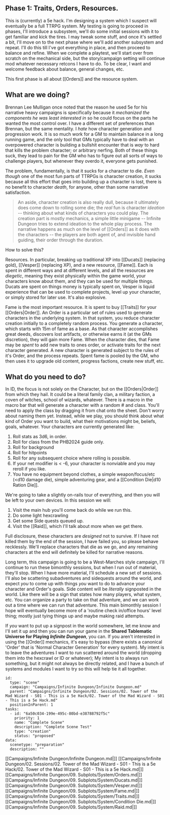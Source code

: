 ## Phase 1: Traits, Orders, Resources.

This is (currently) a 5e hack. I'm designing a system which I suspect will eventually be a full TTRPG system. My testing is going to proceed in phases, I'll introduce a subsystem, we'll do some initial sessions with it to get familiar and kick the tires. I may tweak some stuff, and once it's settled a bit, I'll move on to the next phase where we'll add another subsystem and repeat. I'll do this till I've got everything in place, and then proceed to balance and refine. When we complete a playtest, we'll start over from scratch on the mechanical side, but the story/campaign setting will continue mod whatever necessary retcons I have to do. To be clear, I want and welcome feedback about balance, general changes, etc. 

This first phase is all about [[Orders]] and the resource system.
## What are we doing?

Brennan Lee Mulligan once noted that the reason he used 5e for his narrative heavy campaigns is specifically because it _mechanized the components he was least interested in_ so he could focus on the parts he wanted the most control over. I have a different set of preferences than Brennan, but the same mentality. I _hate_ how character generation and progression work. It is so much work for a GM to maintain balance in a long running game, and the only tool that GMs typically have to deal with an overpowered character is building a bullshit encounter that is _way_ to hard that kills the problem character; or arbitrary nerfing. Both of these things suck, they lead to pain for the GM who has to figure out all sorts of ways to challenge players, but whenever they overdo it, everyone gets punished.

The problem, fundamentally, is that it sucks for a character to die. _Even though_ one of the most fun parts of TTRPGs is character creation, it sucks because all this effort that goes into building up a character is lost, there is no benefit to character _death_, for anyone, other than some narrative satisfaction.

> An aside, character creation is also really dull, because it ultimately does come down to rolling some die; the _real_ fun is character _ideation_ -- thinking about what kinds of characters you could play. The creation part is mostly mechanics, a simple little minigame -- Infinite Dungeon tries to extend ideation to the whole play process. The narrative happens as much on the level of [[Orders]] as it does with the characters -- the players are both agent of, and invisible hand guiding, their order through the duration.

How to solve this?

Resources. In particular, breaking up traditional XP into [[Ducats]] (replacing gold), [[Vesper]] (replacing XP), and a new resource, [[Fame]]. Each is spent in different ways and at different levels, and all the resources are _diegetic_, meaning they exist physically within the game world, your characters know about them, and they can be used for multiple things. Ducats are spent on things money is typically spent on, Vesper is liquid experience that can be used to complete projects, level up your character, or simply stored for later use. It's also explosive.

Fame is the most important resource. It is spent to buy [[Traits]] for your [[Orders|Order]]. An Order is a particular set of rules used to generate characters in the underlying system. In that system, you reduce character creation initially to a completely random process. You generate a character, which starts with 15m of fame as a base. As that character accomplishes great deeds, discovers lost artifacts, or otherwise earns it (at the GMs discretion), they will gain more Fame. When the character dies, that Fame may be _spent_ to add new traits to ones order, or activate traits for the next character generated. A new character is generated subject to the rules of it's Order, and the process repeats. Spent fame is pooled by the GM, who then uses it to upgrade old content, progress factions, create new stuff, etc.
## What do you need to do?

In ID, the focus is not solely on the Character, but on the [[Orders|Order]] from which they hail. It could be a literal family clan, a military faction, a coven of witches, school of wizards, whatever. There is a macro in the macro bar that will generate a character with a random # and class. You'll need to apply the class by dragging it from chat onto the sheet. Don't worry about naming them yet. Instead, while we play, you should think about what kind of Order you want to build, what their motivations might be, beliefs, goals, whatever. Your characters are currently generated like:

1. Roll stats as 3d6, in order.
2. Roll for class from the PHB2024 guide only.
3. Roll for background
4. Roll for hitpoints
5. Roll for any subsequent choice where rolling is possible.
6. If your net modifier is < -6, your character is nonviable and you may reroll if you like.
7. You have no equipment beyond clothes, a simple weapon/focus/etc (<d10 damage die), simple adventuring gear, and a [[Condition Die|d10 Ration Die]].

We're going to take a slightly on-rails tour of everything, and then you will be left to your own devices. In this session we will:

1. Visit the main hub you'll come back do while we run this.
2. Do some light hexcrawling
3. Get some Side quests queued up.
4. Visit the [[Raid]], which I'll talk about more when we get there.

Full disclosure, these characters are _designed_ not to survive. If I have not killed them by the end of the session, I have failed you, so please behave recklessly. We'll replace characters that die as we go, and any remaining characters at the end will definitely be killed for narrative reasons.

Long term, this campaign is going to be a West-Marches style campaign, I'll continue to run these bimonthly sessions, but when I run out of material, they'll stop. When I have more material, I'll schedule a new set of sessions. I'll also be scattering subadventures and sidequests around the world, and expect _you_ to come up with things _you_ want to do to advance your character and Order's goals. Side content will be _literally_ signposted in the world. Like there will be a sign that states how many players, what system, etc. You can organize a party to take on that adventure, and we can work out a time where we can run that adventure. This main bimonthly session I hope will eventually become more of a 'routine check in/office hours' level thing; mostly just tying things up and maybe making raid attempts.

If _you_ want to put up a signpost in the world somewhere, let me know and I'll set it up and then you can run your game in the **Shared Tablematic Universe for Playing _Infinite Dungeon_**, you can. If you aren't interested in using the [[Order]] mechanics, it's easy to bypass (there exists a canonical 'Order' that is 'Normal Character Generation' for every system). My intent is to leave the adventures I want to run scattered around the world (dropping them into the hexcrawl or ID or whatever); My intent is to always run something, but it might not always be directly related, and I have a bunch of systems and modules I want to try so this will help tie it all together.



```RpgManager4
id: 
  type: "scene"
  campaign: "Campaigns/Infinite Dungeon/Infinite Dungeon.md"
  parent: "Campaigns/Infinite Dungeon/02. Sessions/02. Tower of the Mad Wizard - S01 - This is a 5e Hack/02. Tower of the Mad Wizard - S01 - This is a 5e Hack.md"
  positionInParent: 1
tasks: 
  - id: "6a50c034-199e-495c-80bd-e38788792f5c"
    priority: 1
    name: "Complete Scene"
    description: "Complete Scene Test"
    type: "creation"
    status: "proposed"
data: 
  scenetype: "preparation"
  description: ""
```

[[Campaigns/Infinite Dungeon/Infinite Dungeon.md|]]
[[Campaigns/Infinite Dungeon/02. Sessions/02. Tower of the Mad Wizard - S01 - This is a 5e Hack/02. Tower of the Mad Wizard - S01 - This is a 5e Hack.md|]]
[[Campaigns/Infinite Dungeon/09. Subplots/System/Orders.md|]]
[[Campaigns/Infinite Dungeon/09. Subplots/System/Ducats.md|]]
[[Campaigns/Infinite Dungeon/09. Subplots/System/Vesper.md|]]
[[Campaigns/Infinite Dungeon/09. Subplots/System/Fame.md|]]
[[Campaigns/Infinite Dungeon/09. Subplots/System/Traits.md|]]
[[Campaigns/Infinite Dungeon/09. Subplots/System/Condition Die.md|]]
[[Campaigns/Infinite Dungeon/09. Subplots/System/Raid.md|]]